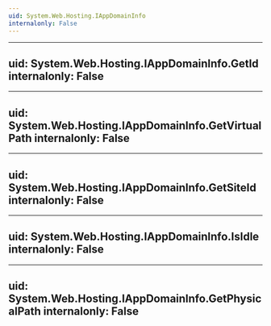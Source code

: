 ```yaml
---
uid: System.Web.Hosting.IAppDomainInfo
internalonly: False
---
```


---
uid: System.Web.Hosting.IAppDomainInfo.GetId
internalonly: False
---

---
uid: System.Web.Hosting.IAppDomainInfo.GetVirtualPath
internalonly: False
---

---
uid: System.Web.Hosting.IAppDomainInfo.GetSiteId
internalonly: False
---

---
uid: System.Web.Hosting.IAppDomainInfo.IsIdle
internalonly: False
---

---
uid: System.Web.Hosting.IAppDomainInfo.GetPhysicalPath
internalonly: False
---
